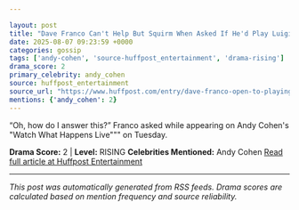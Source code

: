 ```yaml
---

layout: post
title: "Dave Franco Can't Help But Squirm When Asked If He'd Play Luigi Mangione"""
date: 2025-08-07 09:23:59 +0000
categories: gossip
tags: ['andy-cohen', 'source-huffpost_entertainment', 'drama-rising']
drama_score: 2
primary_celebrity: andy_cohen
source: huffpost_entertainment
source_url: "https://www.huffpost.com/entry/dave-franco-open-to-playing-luigi-mangione_n_68936c96e4b07e7958a15467"""
mentions: {'andy_cohen': 2}
---
```


“Oh, how do I answer this?” Franco asked while appearing on Andy Cohen's "Watch What Happens Live""" on Tuesday.

**Drama Score:** 2 | **Level:** RISING **Celebrities Mentioned:** Andy Cohen [Read full article at Huffpost Entertainment](https://www.huffpost.com/entry/dave-franco-open-to-playing-luigi-mangione_n_68936c96e4b07e7958a15467)

---

*This post was automatically generated from RSS feeds. Drama scores are calculated based on mention frequency and source reliability.*